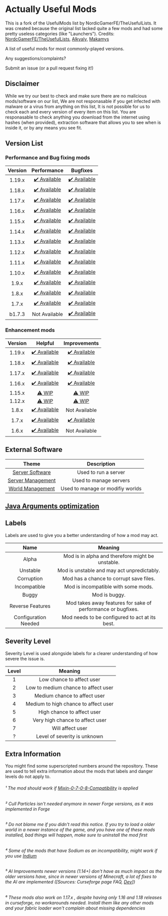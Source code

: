 # Actually Useful Mods

This is a fork of the UsefulMods list by NordicGamerFE/TheUsefulLists. It was created because the original list lacked quite a few mods and had some pretty useless categories (like "Launchers"). Credits: [NordcGamerFE/TheUsefulLists](https://github.com/TheUsefulLists/UsefulMods), [Alkyaly](https://gist.github.com/alkyaly/02830c560d15256855bc529e1e232e88), [Makamys](https://gist.github.com/makamys/7cb74cd71d93a4332d2891db2624e17c)

A list of useful mods for most commonly-played versions.

Any suggestions/complaints?

Submit an issue (or a pull request fixing it!)

## Disclaimer

While we try our best to check and make sure there are no malicious mods/software on our list, We are not responasable if you get infected with malware or a virus from anything on this list, It is not possible for us to check each and every version of every item on this list.
You are responasable to check anything you download from the internet using hashes (when provided), extraction software that allows you to see when is inside it, or by any means you see fit.

## Version List

### Performance and Bug fixing mods

| Version | Performance | Bugfixes |
| :-: | :-: | :-: |
| 1.19.x | [✔️ Available](Performance/Performance119.md) | [✔️ Available](BugFixes/BugFixes119.md) |
| 1.18.x | [✔️ Available](Performance/Performance118.md) | [✔️ Available](BugFixes/BugFixes118.md) |
| 1.17.x | [✔️ Available](Performance/Performance117.md) | [✔️ Available](BugFixes/BugFixes117.md) |
| 1.16.x | [✔️ Available](Performance/Performance116.md) | [✔️ Available](BugFixes/BugFixes116.md) |
| 1.15.x | [✔️ Available](Performance/Performance115.md) | [✔️ Available](BugFixes/BugFixes115.md) |
| 1.14.x | [✔️ Available](Performance/Performance114.md) | [✔️ Available](BugFixes/BugFixes114.md) |
| 1.13.x | [✔️ Available](Performance/Performance113.md) | [✔️ Available](BugFixes/BugFixes113.md) |
| 1.12.x | [✔️ Available](Performance/Performance112.md) | [✔️ Available](BugFixes/BugFixes112.md) |
| 1.11.x | [✔️ Available](Performance/Performance111.md) | [✔️ Available](BugFixes/BugFixes111.md) |
| 1.10.x | [✔️ Available](Performance/Performance110.md) | [✔️ Available](BugFixes/BugFixes110.md) |
| 1.9.x | [✔️ Available](Performance/Performance19.md) | [✔️ Available](BugFixes/BugFixes19.md) |
| 1.8.x | [✔️ Available](Performance/Performance18.md) | [✔️ Available](BugFixes/BugFixes18.md) |
| 1.7.x | [✔️ Available](Performance/Performance17.md) | [✔️ Available](BugFixes/BugFixes17.md) |
| b1.7.3 | Not Available | [✔️ Available](BugFixes/BugFixesb173.md) |

### Enhancement mods

| Version | Helpful | Improvements |
| :-: | :-: | :-: |
| 1.19.x | [✔️ Available](Enhancements/Helpful/Helpful119.md) | [✔️ Available](Enhancements/Improvements/Improvements119.md)
| 1.18.x | [✔️ Available](Enhancements/Helpful/Helpful118.md) | [✔️ Available](Enhancements/Improvements/Improvements118.md) |
| 1.17.x | [✔️ Available](Enhancements/Helpful/Helpful117.md) | [✔️ Available](Enhancements/Improvements/Improvements117.md) |
| 1.16.x | [✔️ Available](Enhancements/Helpful/Helpful116.md) | [✔️ Available](Enhancements/Improvements/Improvements116.md) |
| 1.15.x | [⚠️ WIP](Enhancements/Helpful/Helpful115.md) | [⚠️ WIP](Enhancements/Improvements/Improvements115.md) |
| 1.12.x | [⚠️ WIP](Enhancements/Helpful/Helpful112.md) | [⚠️ WIP](Enhancements/Improvements/Improvements112.md) |
| 1.8.x| [✔️ Available](Enhancements/Helpful/Helpful18.md) | Not Available |
| 1.7.x | [✔️ Available](Enhancements/Helpful/Helpful17.md) | [✔️ Available](Enhancements/Improvements/Improvements17.md) |
| 1.6.x | [✔️ Available](Enhancements/Helpful/Helpful16.md) | Not Available |

## External Software

| Theme | Description |
| :---: | :---: |
| [Server Software](Software/SoftwareBukkitSpigotETC.md) | Used to run a server
| [Server Management](Software/SoftwareServerManagement.md) | Used to manage servers
| [World Management](Software/SoftwareWorldManagement.md) | Used to manage or modifiy worlds

## [Java Arguments optimization](https://github.com/brucethemoose/Minecraft-Performance-Flags-Benchmarks)

## Labels

Labels are used to give you a better understanding of how a mod may act.

| Name | Meaning |
| :--: | :-----: |
| Alpha | Mod is in alpha and therefore might be unstable. |
| Unstable | Mod is unstable and may act unpredictably. |
| Corruption | Mod has a chance to corrupt save files. |
| Incompatible | Mod is incompatible with some mods. |
| Buggy | Mod is buggy. |
| Reverse Features | Mod takes away features for sake of performance or bugfixes. |
| Configuration Needed | Mod needs to be configured to act at its best. |

## Severity Level

Severity Level is used alongside labels for a clearer understanding of how severe the issue is.

| Level | Meaning |
| :---: | :-----: |
| 1 | Low chance to affect user |
| 2 | Low to medium chance to affect user |
| 3 | Medium chance to affect user |
| 4 | Medium to high chance to affect user |
| 5 | High chance to affect user |
| 6 | Very high chance to affect user |
| 7 | Will affect user |
| ? | Level of severity is unknown |

## Extra Information

You might find some superscripted numbers around the repository. These are used to tell extra information about the mods that labels and danger levels do not apply to.

###### ¹ The mod should work if [Mixin-0-7-0-8-Compatibility](https://www.curseforge.com/minecraft/mc-mods/mixin-0-7-0-8-compatibility) is applied

###### ² Cull Particles isn't needed anymore in newer Forge versions, as it was implemented in Forge

###### ³ Do not blame me if you didn't read this notice. *If you try to load a older world in a newer instance of the game, and you have one of these mods installed, bad things will happen*, make sure to uninstall the mod first

###### ⁴ Some of the mods that have Sodium as an incompatibility, might work if you use [Indium](https://modrinth.com/mod/indium)

###### ⁵ AI Improvements newer versions (1.14+) don't have as much impact as the older versions have, since in newer versions of Minecraft, a lot of fixes to the AI are implemented ([Sources: Curseforge page FAQ, [Dev](https://media.discordapp.net/attachments/254806806516203520/831525756143534150/unknown.png)])

###### ⁶ These mods also work on 1.17.x , despite having only 1.16 and 1.18 releases in curseforge, no workarounds needed. Install them like any other mods and your fabric loader won't complain about missing dependencies

